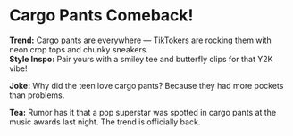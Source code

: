 # Cargo Pants Comeback!

**Trend:** Cargo pants are everywhere — TikTokers are rocking them with neon crop tops and chunky sneakers.  
**Style Inspo:** Pair yours with a smiley tee and butterfly clips for that Y2K vibe!

**Joke:** Why did the teen love cargo pants? Because they had more pockets than problems.

**Tea:** Rumor has it that a pop superstar was spotted in cargo pants at the music awards last night. The trend is officially back.